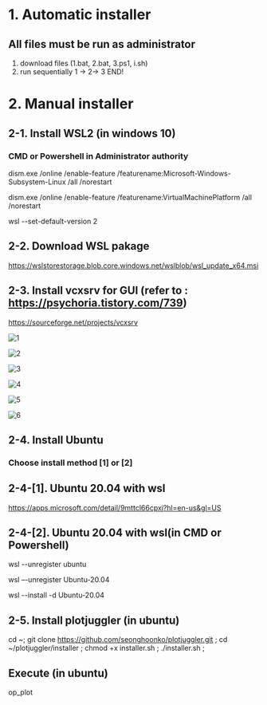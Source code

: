 # 1. Automatic installer
## All files must be run as administrator
 1. download files (1.bat, 2.bat, 3.ps1, i.sh)
 2. run sequentially   1 -> 2-> 3
   END!


# 2. Manual installer
## 2-1. Install WSL2 (in windows 10)
### CMD or Powershell in Administrator authority
  
dism.exe /online /enable-feature /featurename:Microsoft-Windows-Subsystem-Linux /all /norestart

dism.exe /online /enable-feature /featurename:VirtualMachinePlatform /all /norestart

wsl --set-default-version 2

## 2-2. Download WSL pakage

https://wslstorestorage.blob.core.windows.net/wslblob/wsl_update_x64.msi

## 2-3. Install vcxsrv for GUI   (refer to : https://psychoria.tistory.com/739)

https://sourceforge.net/projects/vcxsrv

![1](https://github.com/seonghoonko/plotjuggler/assets/68089983/8828b3bb-8fed-450e-b549-5b31fe0a42d6)

![2](https://github.com/seonghoonko/plotjuggler/assets/68089983/00d77df6-8f90-40bf-b464-c5dce0b3c07f)

![3](https://github.com/seonghoonko/plotjuggler/assets/68089983/fd15f628-1555-4b61-b104-5658958ae00b)

![4](https://github.com/seonghoonko/plotjuggler/assets/68089983/c969646e-4656-45f3-93e9-afa09d0a6fb0)

![5](https://github.com/seonghoonko/plotjuggler/assets/68089983/64149671-eac5-4f36-ad36-2ccd67569b6d)

![6](https://github.com/seonghoonko/plotjuggler/assets/68089983/f0ca426f-c7e8-4be8-95e3-1bbe44158b69)

 

## 2-4. Install Ubuntu
### Choose install method [1] or [2]

## 2-4-[1]. Ubuntu 20.04 with wsl  

https://apps.microsoft.com/detail/9mttcl66cpxj?hl=en-us&gl=US

## 2-4-[2]. Ubuntu 20.04 with wsl(in CMD or Powershell)


wsl --unregister ubuntu 

wsl –-unregister Ubuntu-20.04

wsl --install -d Ubuntu-20.04

## 2-5. Install plotjuggler  (in ubuntu)


cd ~; git clone https://github.com/seonghoonko/plotjuggler.git ; 
cd ~/plotjuggler/installer ;
chmod +x installer.sh ; ./installer.sh ; 

## Execute (in ubuntu)

op_plot

